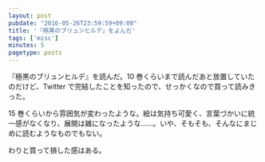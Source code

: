 ```yaml
---
layout: post
pubdate: "2016-05-26T23:59:59+09:00"
title: '『極黒のブリュンヒルデ』をよんだ'
tags: ['misc']
minutes: 5
pagetype: posts
---
```

『極黒のブリュンヒルデ』を読んだ。10 巻くらいまで読んだあと放置していたのだけど、Twitter で完結したことを知ったので、せっかくなので買って読みきった。

15 巻くらいから雰囲気が変わったような。絵は気持ち可愛く、言葉づかいに統一感がなくなり、展開は雑になったような……。いや、そもそも、そんなにまじめに読むようなものでもない。

わりと買って損した感はある。
